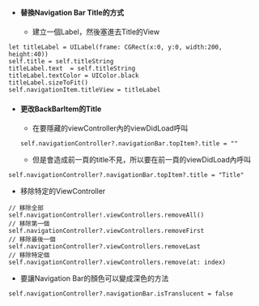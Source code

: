 * #### 替換Navigation Bar Title的方式

  * 建立一個Label，然後塞進去Title的View

```
let titleLabel = UILabel(frame: CGRect(x:0, y:0, width:200, height:40))
self.title = self.titleString
titleLabel.text  = self.titleString
titleLabel.textColor = UIColor.black
titleLabel.sizeToFit()
self.navigationItem.titleView = titleLabel
```

* #### 更改BackBarItem的Title

  * 在要隱藏的viewController內的viewDidLoad呼叫

  ```
  self.navigationController?.navigationBar.topItem?.title = ""
  ```

  * 但是會造成前一頁的title不見，所以要在前一頁的viewDidLoad內呼叫

```
self.navigationController?.navigationBar.topItem?.title = "Title"
```

* 移除特定的ViewController

```
// 移除全部
self.navigationController!.viewControllers.removeAll()
// 移除第一個
self.navigationController?.viewControllers.removeFirst
// 移除最後一個
self.navigationController?.viewControllers.removeLast
// 移除特定個
self.navigationController?.viewControllers.remove(at: index)
```

* 要讓Navigation Bar的顏色可以變成深色的方法

```
self.navigationController?.navigationBar.isTranslucent = false
```



